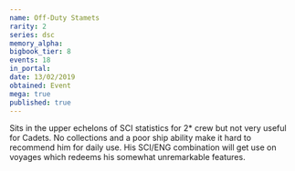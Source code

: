 ```yaml
---
name: Off-Duty Stamets
rarity: 2
series: dsc
memory_alpha:
bigbook_tier: 8
events: 18
in_portal:
date: 13/02/2019
obtained: Event
mega: true
published: true
---
```


Sits in the upper echelons of SCI statistics for 2* crew but not very useful for Cadets. No collections and a poor ship ability make it hard to recommend him for daily use. His SCI/ENG combination will get use on voyages which redeems his somewhat unremarkable features.
